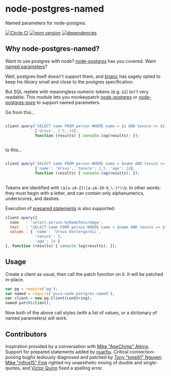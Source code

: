 node-postgres-named
===================

Named parameters for node-postgres.

[![Circle CI](https://circleci.com/gh/bwestergard/node-postgres-named/tree/master.svg?style=svg)](https://circleci.com/gh/bwestergard/node-postgres-named/tree/master)
[![npm version](https://badge.fury.io/js/node-postgres-named.svg)](https://badge.fury.io/js/node-postgres-named)
[![dependencies](https://david-dm.org/bwestergard/node-postgres-named.svg)](https://david-dm.org/bwestergard/node-postgres-named)

Why node-postgres-named?
------------------------

Want to use postgres with node? [node-postgres](https://github.com/brianc/node-postgres) has you covered. Want [named parameters](https://github.com/brianc/node-postgres/issues/268)?

Well, postgres itself doesn't support them, and [brianc](https://github.com/brianc) has sagely opted to keep his library small and close to the postgres specification.

But SQL replete with meaningless numeric tokens (e.g. `$1`) isn't very readable. This module lets you monkeypatch [node-postgres](https://github.com/brianc/node-postgres) or [node-postgres-pure](https://github.com/brianc/node-postgres-pure) to support named parameters.

Go from this...

```javascript

client.query('SELECT name FROM person WHERE name = $1 AND tenure <= $2 AND age <= $3',
             ['Ursus', 2.5, 24],
             function (results) { console.log(results); });
             
```

to this...

```javascript

client.query('SELECT name FROM person WHERE name = $name AND tenure <= $tenure AND age <= $age',
             {'name': 'Ursus', 'tenure': 2.5, 'age': 24},
             function (results) { console.log(results); });
     
```

Tokens are identified with `\$[a-zA-Z]([a-zA-Z0-9_\-]*)\b`. In other words: they must begin with a letter, and can contain only alphanumerics, underscores, and dashes.

Execution of [prepared statements](https://github.com/brianc/node-postgres/wiki/Prepared-Statements) is also supported:

```javascript
client.query({
  name   : 'select.person.byNameTenureAge',
  text   : "SELECT name FORM person WHERE name = $name AND tenure <= $tenure AND age <= $age",
  values : { 'name': 'Ursus Oestergardii',
             'tenure': 3,
             'age': 24 }
}, function (results) { console.log(results); });
```

Usage
-----

Create a client as usual, then call the patch function on it. It will be patched in-place.

```javascript
var pg = require('pg'); 
var named = require('puca-node-postgres-named');
var client = new pg.Client(conString);
named.patch(client);
```

Now both of the above call styles (with a list of values, or a dictionary of named parameters) will work.

Contributors
---------

Inspiration provided by a conversation with [Mike "ApeChimp" Atkins](https://github.com/apechimp). Support for prepared statements added by [nuarhu](https://github.com/nuarhu). Critical connection-pooling bugfix tediously diagnosed and patched by [Tony "tone81" Nguyen](https://github.com/tone81). [Mike "mfine15" Fine](https://github.com/mfine15) righted my unaesthetic mixing of double and single-quotes, and [Victor Quinn](https://github.com/victorquinn) fixed a spelling error.
